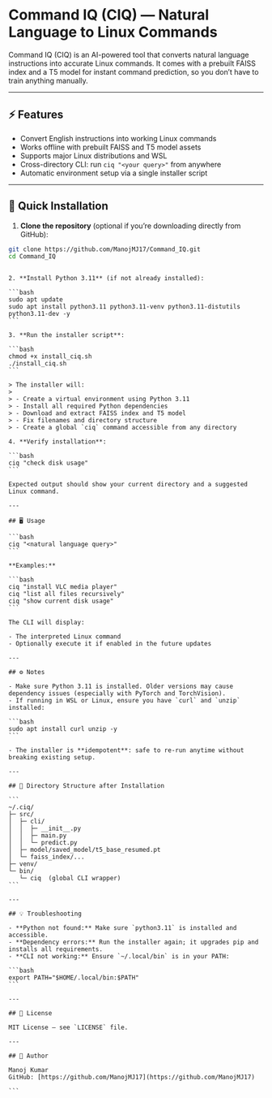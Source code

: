 # Command IQ (CIQ) — Natural Language to Linux Commands

Command IQ (CIQ) is an AI-powered tool that converts natural language instructions into accurate Linux commands. It comes with a prebuilt FAISS index and a T5 model for instant command prediction, so you don’t have to train anything manually.

---

## ⚡ Features

- Convert English instructions into working Linux commands
- Works offline with prebuilt FAISS and T5 model assets
- Supports major Linux distributions and WSL
- Cross-directory CLI: run `ciq "<your query>"` from anywhere
- Automatic environment setup via a single installer script

---

## 🚀 Quick Installation

1. **Clone the repository** (optional if you’re downloading directly from GitHub):

```bash
git clone https://github.com/ManojMJ17/Command_IQ.git
cd Command_IQ
```

````

2. **Install Python 3.11** (if not already installed):

```bash
sudo apt update
sudo apt install python3.11 python3.11-venv python3.11-distutils python3.11-dev -y
```

3. **Run the installer script**:

```bash
chmod +x install_ciq.sh
./install_ciq.sh
```

> The installer will:
>
> - Create a virtual environment using Python 3.11
> - Install all required Python dependencies
> - Download and extract FAISS index and T5 model
> - Fix filenames and directory structure
> - Create a global `ciq` command accessible from any directory

4. **Verify installation**:

```bash
ciq "check disk usage"
```

Expected output should show your current directory and a suggested Linux command.

---

## 🖥️ Usage

```bash
ciq "<natural language query>"
```

**Examples:**

```bash
ciq "install VLC media player"
ciq "list all files recursively"
ciq "show current disk usage"
```

The CLI will display:

- The interpreted Linux command
- Optionally execute it if enabled in the future updates

---

## ⚙️ Notes

- Make sure Python 3.11 is installed. Older versions may cause dependency issues (especially with PyTorch and TorchVision).
- If running in WSL or Linux, ensure you have `curl` and `unzip` installed:

```bash
sudo apt install curl unzip -y
```

- The installer is **idempotent**: safe to re-run anytime without breaking existing setup.

---

## 📂 Directory Structure after Installation

```
~/.ciq/
├─ src/
│  ├─ cli/
│  │  ├─ __init__.py
│  │  ├─ main.py
│  │  └─ predict.py
│  ├─ model/saved_model/t5_base_resumed.pt
│  └─ faiss_index/...
├─ venv/
└─ bin/
   └─ ciq  (global CLI wrapper)
```

---

## 💡 Troubleshooting

- **Python not found:** Make sure `python3.11` is installed and accessible.
- **Dependency errors:** Run the installer again; it upgrades pip and installs all requirements.
- **CLI not working:** Ensure `~/.local/bin` is in your PATH:

```bash
export PATH="$HOME/.local/bin:$PATH"
```

---

## 📜 License

MIT License — see `LICENSE` file.

---

## 🧠 Author

Manoj Kumar
GitHub: [https://github.com/ManojMJ17](https://github.com/ManojMJ17)

```

````
